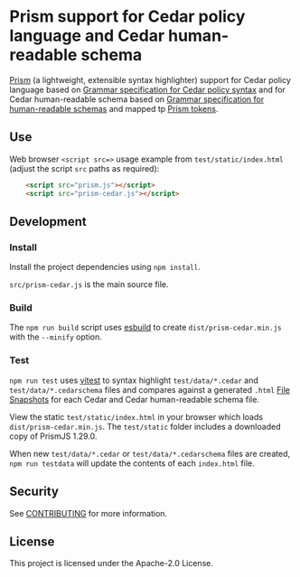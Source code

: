 # Prism support for Cedar policy language and Cedar human-readable schema

[Prism](https://prismjs.com/index.html) (a lightweight, extensible syntax highlighter) support for Cedar policy language based on [Grammar specification for Cedar policy syntax](https://docs.cedarpolicy.com/syntax-grammar.html) and for Cedar human-readable schema based on [Grammar specification for human-readable schemas](https://docs.cedarpolicy.com/schema/human-readable-schema-grammar.html) and mapped tp [Prism tokens](https://prismjs.com/tokens.html).

## Use

Web browser `<script src=>` usage example from `test/static/index.html` (adjust the script `src` paths as required):

```html
    <script src="prism.js"></script>
    <script src="prism-cedar.js"></script>
```

## Development

### Install

Install the project dependencies using `npm install`.

`src/prism-cedar.js` is the main source file.

### Build

The `npm run build` script uses [esbuild](https://esbuild.github.io/api/) to create `dist/prism-cedar.min.js` with the `--minify` option.

### Test

`npm run test` uses [vitest](https://vitest.dev) to syntax highlight `test/data/*.cedar` and `test/data/*.cedarschema` files and compares against a generated `.html`
[File Snapshots](https://vitest.dev/guide/snapshot.html#file-snapshots) for each Cedar and Cedar human-readable schema file.

View the static `test/static/index.html` in your browser which loads `dist/prism-cedar.min.js`.  The `test/static` folder includes a downloaded copy of PrismJS 1.29.0.

When new `test/data/*.cedar` or `test/data/*.cedarschema` files are created, `npm run testdata` will update the contents of each `index.html` file.

## Security

See [CONTRIBUTING](CONTRIBUTING.md#security-issue-notifications) for more information.

## License

This project is licensed under the Apache-2.0 License.
